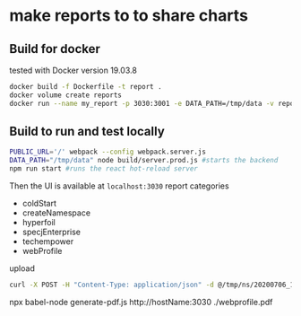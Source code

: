 # make reports to to share charts


## Build for docker
tested with Docker version 19.03.8
```bash
docker build -f Dockerfile -t report .
docker volume create reports
docker run --name my_report -p 3030:3001 -e DATA_PATH=/tmp/data -v reports:/tmp/data -d report
```
## Build to run and test locally
```bash
PUBLIC_URL='/' webpack --config webpack.server.js
DATA_PATH="/tmp/data" node build/server.prod.js #starts the backend
npm run start #runs the react hot-reload server
```

Then the UI is available at `localhost:3030`
report categories
* coldStart
* createNamespace
* hyperfoil
* specjEnterprise
* techempower
* webProfile

upload
```bash
curl -X POST -H "Content-Type: application/json" -d @/tmp/ns/20200706_112845.json "http://laptop:3000/api/data/createNamespace/20200706_112845.json
```


npx babel-node generate-pdf.js http://hostName:3030 ./webprofile.pdf
